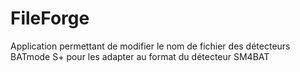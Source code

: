 # FileForge
 Application permettant de modifier le nom de fichier des détecteurs BATmode S+ pour les adapter au format du détecteur SM4BAT
